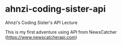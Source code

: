 # ahnzi-coding-sister-api
Ahnzi's Coding Sister's API Lecture

This is my first adventure using API from NewsCatcher (https://www.newscatcherapi.com)
